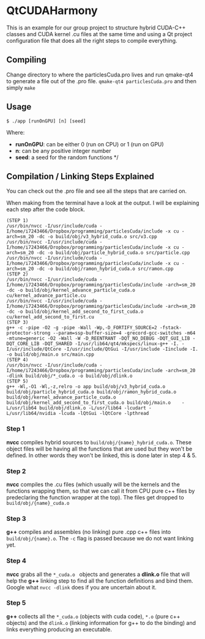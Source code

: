 # QtCUDAHarmony
This is an example for our group project to structure hybrid CUDA-C++ classes
and CUDA kernel .cu files at the same time and using a Qt project configuration
file that does all the right steps to compile everything.

## Compiling
Change directory to where the particlesCuda.pro lives and run qmake-qt4 to
generate a file out of the .pro file. ``qmake-qt4 particlesCuda.pro`` and then
simply ``make``

## Usage
```  
$ ./app [runOnGPU] [n] [seed]
```

Where:

* **runOnGPU**: can be either 0 (run on CPU) or 1 (run on GPU)
* **n**: can be any positive integer number
* **seed**: a seed for the random functions */

## Compilation / Linking Steps Explained
You can check out the .pro file and see all the steps that are carried on.

When making from the terminal have a look at the output. I will be explaining
each step after the code block.

```
(STEP 1)
/usr/bin/nvcc -I/usr/include/cuda -I/home/i7243466/Dropbox/programming/particlesCuda/include -x cu -arch=sm_20 -dc -o build/obj/v3_hybrid_cuda.o src/v3.cpp
/usr/bin/nvcc -I/usr/include/cuda -I/home/i7243466/Dropbox/programming/particlesCuda/include -x cu -arch=sm_20 -dc -o build/obj/particle_hybrid_cuda.o src/particle.cpp
/usr/bin/nvcc -I/usr/include/cuda -I/home/i7243466/Dropbox/programming/particlesCuda/include -x cu -arch=sm_20 -dc -o build/obj/ramon_hybrid_cuda.o src/ramon.cpp
(STEP 2)
/usr/bin/nvcc -I/usr/include/cuda -I/home/i7243466/Dropbox/programming/particlesCuda/include -arch=sm_20 -dc -o build/obj/kernel_advance_particle_cuda.o cu/kernel_advance_particle.cu
/usr/bin/nvcc -I/usr/include/cuda -I/home/i7243466/Dropbox/programming/particlesCuda/include -arch=sm_20 -dc -o build/obj/kernel_add_second_to_first_cuda.o cu/kernel_add_second_to_first.cu
(STEP 3)
g++ -c -pipe -O2 -g -pipe -Wall -Wp,-D_FORTIFY_SOURCE=2 -fstack-protector-strong --param=ssp-buffer-size=4 -grecord-gcc-switches -m64 -mtune=generic -O2 -Wall -W -D_REENTRANT -DQT_NO_DEBUG -DQT_GUI_LIB -DQT_CORE_LIB -DQT_SHARED -I/usr/lib64/qt4/mkspecs/linux-g++ -I. -I/usr/include/QtCore -I/usr/include/QtGui -I/usr/include -Iinclude -I. -o build/obj/main.o src/main.cpp
(STEP 4)
/usr/bin/nvcc -I/usr/include/cuda -I/home/i7243466/Dropbox/programming/particlesCuda/include -arch=sm_20 -dlink build/obj/*_cuda.o -o build/obj/dlink.o
(STEP 5)
g++ -Wl,-O1 -Wl,-z,relro -o app build/obj/v3_hybrid_cuda.o build/obj/particle_hybrid_cuda.o build/obj/ramon_hybrid_cuda.o build/obj/kernel_advance_particle_cuda.o build/obj/kernel_add_second_to_first_cuda.o build/obj/main.o    -L/usr/lib64 build/obj/dlink.o -L/usr/lib64 -lcudart -L/usr/lib64/nvidia -lcuda -lQtGui -lQtCore -lpthread 

```

### Step 1
**nvcc** compiles hybrid sources to `build/obj/{name}_hybrid_cuda.o`. These object
files will be having all the functions that are used but they won't be defined.
In other words they won't be linked, this is done later in step 4 & 5.

### Step 2
**nvcc** compiles the .cu files (which usually will be the kernels and the
functions wrapping them, so that we can call it from CPU pure c++ files by
predeclaring the function wrapper at the top). The files get dropped to
``build/obj/{name}_cuda.o``

### Step 3
**g++** compiles and assembles (no linking) pure .cpp c++ files into 
``build/obj/{name}.o``. The ``-c`` flag is passed because we do not want linking yet.

### Step 4
**nvcc** grabs all the ``*_cuda.o `` objects and generates a **dlink.o** file
that will help the **g++** linking step to find all the function definitions and
bind them. Google what ``nvcc -dlink``  does if you are uncertain about it.

### Step 5
**g++** collects all the ``*_cuda.o`` (objects with cuda code), ``*.o`` (pure
c++ objects) and the ``dlink.o`` (linking information for g++ to do the binding)
and links everything producing an executable.